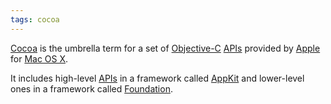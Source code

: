 ```yaml
---
tags: cocoa
---
```


[Cocoa](/wiki/Cocoa) is the umbrella term for a set of [Objective-C](/wiki/Objective-C) [APIs](/wiki/APIs) provided by [Apple](/wiki/Apple) for [Mac OS X](/wiki/Mac_OS_X).

It includes high-level [APIs](/wiki/APIs) in a framework called [AppKit](/wiki/AppKit) and lower-level ones in a framework called [Foundation](/wiki/Foundation).
